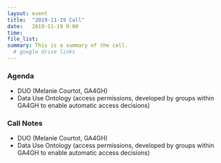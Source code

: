```yaml
---
layout: event
title:  "2019-11-19 Call"
date:   2019-11-19 9:00
time:
file_list:
summary: This is a summary of the call.
  # google drive links
---
```

### Agenda
  - DUO (Melanie Courtot, GA4GH)
  - Data Use Ontology (access permissions, developed by groups within GA4GH to
  enable automatic access decisions)


### Call Notes
  - DUO (Melanie Courtot, GA4GH)
  - Data Use Ontology (access permissions, developed by groups within GA4GH to
    enable automatic access decisions)
